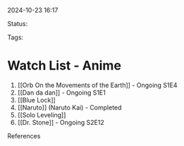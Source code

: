 2024-10-23 16:17

Status:

Tags:

# Watch List - Anime

1. [[Orb  On the Movements of the Earth]] - Ongoing S1E4
2. [[Dan da dan]] - Ongoing S1E1
3. [[Blue Lock]]
4. [[Naruto]] (Naruto Kai) - Completed
5. [[Solo Leveling]]
6. [[Dr. Stone]] - Ongoing S2E12


References



